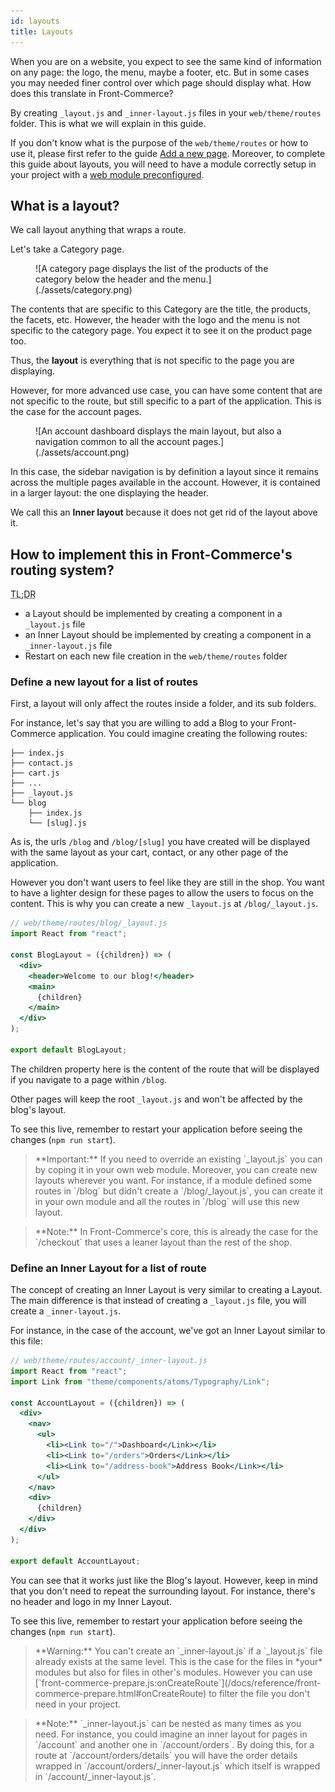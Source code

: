```yaml
---
id: layouts
title: Layouts
---
```


When you are on a website, you expect to see the same kind of information on any page: the logo, the menu, maybe a footer, etc. But in some cases you may needed finer control over which page should display what. How does this translate in Front-Commerce?

By creating `_layout.js` and `_inner-layout.js` files in your `web/theme/routes` folder. This is what we will explain in this guide.

If you don't know what is the purpose of the `web/theme/routes` or how to use it, please first refer to the guide [Add a new page](/docs/essentials/add-a-page-client-side.html). Moreover, to complete this guide about layouts, you will need to have a module correctly setup in your project with a [web module preconfigured](/docs/essentials/add-a-page-client-side.html#Declare-your-module-as-a-web-module).

## What is a layout?

We call layout anything that wraps a route.

Let's take a Category page.

<figure>
![A category page displays the list of the products of the category below the header and the menu.](./assets/category.png)
</figure>

The contents that are specific to this Category are the title, the products, the facets, etc. However, the header with the logo and the menu is not specific to the category page. You expect it to see it on the product page too.

Thus, the **layout** is everything that is not specific to the page you are displaying.

However, for more advanced use case, you can have some content that are not specific to the route, but still specific to a part of the application. This is the case for the account pages.

<figure>
![An account dashboard displays the main layout, but also a navigation common to all the account pages.](./assets/account.png)
</figure>

In this case, the sidebar navigation is by definition a layout since it remains across the multiple pages available in the account. However, it is contained in a larger layout: the one displaying the header.

We call this an **Inner layout** because it does not get rid of the layout above it.

## How to implement this in Front-Commerce's routing system?

<abbr title="Too Long; Didn't Read">TL;DR</abbr>

* a Layout should be implemented by creating a component in a `_layout.js` file
* an Inner Layout should be implemented by creating a component in a `_inner-layout.js` file
* Restart on each new file creation in the `web/theme/routes` folder

### Define a new layout for a list of routes

First, a layout will only affect the routes inside a folder, and its sub folders.

For instance, let's say that you are willing to add a Blog to your Front-Commerce application. You could imagine creating the following routes:

```
├── index.js
├── contact.js
├── cart.js
├── ...
├── _layout.js
└── blog
    ├── index.js
    └── [slug].js
```

As is, the urls `/blog` and `/blog/[slug]` you have created will be displayed with the same layout as your cart, contact, or any other page of the application.

However you don't want users to feel like they are still in the shop. You want to have a lighter design for these pages to allow the users to focus on the content. This is why you can create a new `_layout.js` at `/blog/_layout.js`.

```jsx
// web/theme/routes/blog/_layout.js
import React from "react";

const BlogLayout = ({children}) => (
  <div>
    <header>Welcome to our blog!</header>
    <main>
      {children}
    </main>
  </div>
);

export default BlogLayout;
```

The children property here is the content of the route that will be displayed if you navigate to a page within `/blog`.

Other pages will keep the root `_layout.js` and won't be affected by the blog's layout.

To see this live, remember to restart your application before seeing the changes (`npm run start`).

<blockquote class="note">
    **Important:** If you need to override an existing `_layout.js` you can by coping it in your own web module. Moreover, you can create new layouts wherever you want. For instance, if a module defined some routes in `/blog` but didn't create a `/blog/_layout.js`, you can create it in your own module and all the routes in `/blog` will use this new layout.
</blockquote>

<blockquote class="note">
    **Note:** In Front-Commerce's core, this is already the case for the `/checkout` that uses a leaner layout than the rest of the shop.
</blockquote>

### Define an Inner Layout for a list of route

The concept of creating an Inner Layout is very similar to creating a Layout. The main difference is that instead of creating a `_layout.js` file, you will create a `_inner-layout.js`.

For instance, in the case of the account, we've got an Inner Layout similar to this file:

```jsx
// web/theme/routes/account/_inner-layout.js
import React from "react";
import Link from "theme/components/atoms/Typography/Link";

const AccountLayout = ({children}) => (
  <div>
    <nav>
      <ul>
        <li><Link to="/">Dashboard</Link></li>
        <li><Link to="/orders">Orders</Link></li>
        <li><Link to="/address-book">Address Book</Link></li>
      </ul>
    </nav>
    <div>
      {children}
    </div>
  </div>
);

export default AccountLayout;
```

You can see that it works just like the Blog's layout. However, keep in mind that you don't need to repeat the surrounding layout. For instance, there's no header and logo in my Inner Layout.

To see this live, remember to restart your application before seeing the changes (`npm run start`).

<blockquote class="warning">
    **Warning:** You can't create an `_inner-layout.js` if a `_layout.js` file already exists at the same level. This is the case for the files in *your* modules but also for files in other's modules. However you can use [`front-commerce-prepare.js:onCreateRoute`](/docs/reference/front-commerce-prepare.html#onCreateRoute) to filter the file you don't need in your project.
</blockquote>

<blockquote class="info">
    **Note:** `_inner-layout.js` can be nested as many times as you need. For instance, you could imagine an inner layout for pages in `/account` and another one in `/account/orders`. By doing this, for a route at `/account/orders/details` you will have the order details wrapped in `/account/orders/_inner-layout.js` which itself is wrapped in `/account/_inner-layout.js`.
</blockquote>
